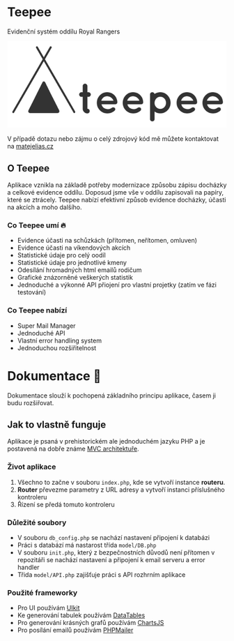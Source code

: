 # Teepee
Evidenční systém oddílu Royal Rangers

![Teepee beta logo](/view/img/teepee-text-logo-dark.png)

V případě dotazu nebo zájmu o celý zdrojový kód mě můžete kontaktovat na [matejelias.cz](https://matejelias.cz/)

## O Teepee
Aplikace vznikla na základě potřeby modernizace způsobu zápisu docházky a celkové evidence oddílu. Doposud jsme vše v oddílu zapisovali na papíry, které se ztrácely. Teepee nabízí efektivní způsob evidence docházky, účasti na akcích a moho dalšího.

### Co Teepee umí :fire:
- Evidence účasti na schůzkách (přítomen, neřítomen, omluven)
- Evidence účasti na víkendových akcích
- Statistické údaje pro celý oodíl
- Statistické údaje pro jednotlivé kmeny
- Odesílání hromadných html emailů rodičum
- Grafické znázorněné veškerých statistik
- Jednoduché a výkonné API přiojení pro vlastní projetky (zatím ve fázi testování)

### Co Teepee nabízí
- Super Mail Manager
- Jednoduché API
- Vlastní error handling system
- Jednoduchou rozšiřitelnost

# Dokumentace :page_facing_up:
Dokumentace slouží k pochopená základního principu aplikace, časem ji budu rozšiřovat.

## Jak to vlastně funguje
Aplikace je psaná v prehistorickém ale jednoduchém jazyku PHP a je postavená na dobře známe [MVC architektuře](https://cs.wikipedia.org/wiki/Model-view-controller).
### Život aplikace
1. Všechno to začne v souboru `index.php`, kde se vytvoří instance **routeru**.
2. **Router** převezme parametry z URL adresy a vytvoří instanci příslušného kontroleru
3. Řízení se předá tomuto kontroleru
### Důležité soubory
- V souboru `db_config.php` se nachází nastavení připojení k databázi
- Práci s databází má nastarost třída `model/DB.php`
- V souboru `init.php`, který z bezpečnostních důvodů není přítomen v repozitáři se nachází nastavení a připojení k email serveru a error handler
- Třida `model/API.php` zajišťuje práci s API rozhrním aplikace
### Použité frameworky
- Pro UI používám [UIkit](https://getuikit.com/docs/introduction)
- Ke generování tabulek používám [DataTables](https://datatables.net/)
- Pro generování krásných grafů používám [ChartsJS](https://www.chartjs.org/)
- Pro posílání emailů používám [PHPMailer](https://github.com/PHPMailer/PHPMailer)

